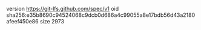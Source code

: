 version https://git-lfs.github.com/spec/v1
oid sha256:e35b8690c94524068c9dcb0d686a4c99055a8e17bdb56d43a2180afeef450e86
size 2973
